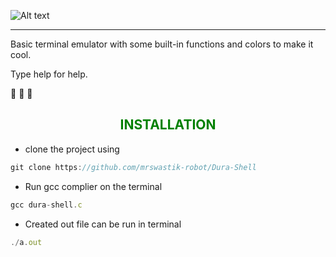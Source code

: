 ![Alt text](https://github.com/mrswastik-robot/Dura-Shell/assets/107865087/5f16f7e6-c207-4aa9-bf9d-b7d0fe7bde33)                                                 

---

Basic terminal emulator with some built-in functions and colors to make it cool.

Type help for help.

🐚 🐚 🐚


**<h2 align="center" style="color:green">INSTALLATION</h1>**
- clone the project using 
```js 
git clone https://github.com/mrswastik-robot/Dura-Shell
```

- Run gcc complier on the terminal
```js
gcc dura-shell.c
```
- Created out file can be run in terminal
```js
./a.out
```
